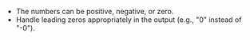 - The numbers can be positive, negative, or zero.
- Handle leading zeros appropriately in the output (e.g., "0" instead of "-0").